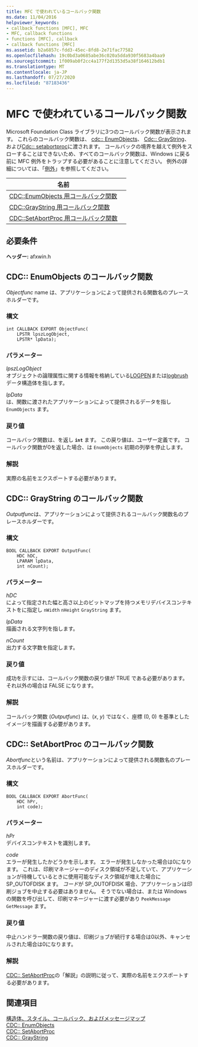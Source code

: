 ```yaml
---
title: MFC で使われているコールバック関数
ms.date: 11/04/2016
helpviewer_keywords:
- callback functions [MFC], MFC
- MFC, callback functions
- functions [MFC], callback
- callback functions [MFC]
ms.assetid: b2a6857c-fdd3-45ec-8fd8-2e71fac77582
ms.openlocfilehash: 19c0bd3a0685abe36c020a5dda930f5683a4baa9
ms.sourcegitcommit: 1f009ab0f2cc4a177f2d1353d5a38f164612bdb1
ms.translationtype: MT
ms.contentlocale: ja-JP
ms.lasthandoff: 07/27/2020
ms.locfileid: "87183436"
---
```

# <a name="callback-functions-used-by-mfc"></a>MFC で使われているコールバック関数

Microsoft Foundation Class ライブラリに3つのコールバック関数が表示されます。 これらのコールバック関数は、 [cdc:: EnumObjects](../../mfc/reference/cdc-class.md#enumobjects)、 [Cdc:: GrayString](../../mfc/reference/cdc-class.md#graystring)、および[Cdc:: setabortproc](../../mfc/reference/cdc-class.md#setabortproc)に渡されます。 コールバックの境界を越えて例外をスローすることはできないため、すべてのコールバック関数は、Windows に戻る前に MFC 例外をトラップする必要があることに注意してください。 例外の詳細については、「[例外](../../mfc/exception-handling-in-mfc.md)」を参照してください。

|名前||
|----------|-----------------|
|[CDC::EnumObjects 用コールバック関数](#enum_objects)||
|[CDC::GrayString 用コールバック関数](#graystring)||
|[CDC::SetAbortProc 用コールバック関数](#setabortproc)||

## <a name="requirements"></a>必要条件

**ヘッダー:** afxwin.h

## <a name="callback-function-for-cdcenumobjects"></a><a name="enum_objects"></a>CDC:: EnumObjects のコールバック関数

*Objectfunc* name は、アプリケーションによって提供される関数名のプレースホルダーです。

### <a name="syntax"></a>構文

```
int CALLBACK EXPORT ObjectFunc(
    LPSTR lpszLogObject,
    LPSTR* lpData);
```

### <a name="parameters"></a>パラメーター

*lpszLogObject*<br/>
オブジェクトの論理属性に関する情報を格納している[LOGPEN](/windows/win32/api/Wingdi/ns-wingdi-logpen)または[logbrush](/windows/win32/api/wingdi/ns-wingdi-logbrush)データ構造体を指します。

*lpData*<br/>
は、関数に渡されたアプリケーションによって提供されるデータを指し `EnumObjects` ます。

### <a name="return-value"></a>戻り値

コールバック関数は、を返し **`int`** ます。 この戻り値は、ユーザー定義です。 コールバック関数が0を返した場合、は `EnumObjects` 初期の列挙を停止します。

### <a name="remarks"></a>解説

実際の名前をエクスポートする必要があります。

## <a name="callback-function-for-cdcgraystring"></a><a name="graystring"></a>CDC:: GrayString のコールバック関数

*Outputfunc*は、アプリケーションによって提供されるコールバック関数名のプレースホルダーです。

### <a name="syntax"></a>構文

```
BOOL CALLBACK EXPORT OutputFunc(
    HDC hDC,
    LPARAM lpData,
    int nCount);
```

### <a name="parameters"></a>パラメーター

*hDC*<br/>
によって指定された幅と高さ以上のビットマップを持つメモリデバイスコンテキストをに指定し `nWidth` `nHeight` `GrayString` ます。

*lpData*<br/>
描画される文字列を指します。

*nCount*<br/>
出力する文字数を指定します。

### <a name="return-value"></a>戻り値

成功を示すには、コールバック関数の戻り値が TRUE である必要があります。それ以外の場合は FALSE になります。

### <a name="remarks"></a>解説

コールバック関数 (*Outputfunc*) は、(*x*, *y*) ではなく、座標 (0, 0) を基準としたイメージを描画する必要があります。

## <a name="callback-function-for-cdcsetabortproc"></a><a name="setabortproc"></a>CDC:: SetAbortProc のコールバック関数

*Abortfunc*という名前は、アプリケーションによって提供される関数名のプレースホルダーです。

### <a name="syntax"></a>構文

```
BOOL CALLBACK EXPORT AbortFunc(
    HDC hPr,
    int code);
```

### <a name="parameters"></a>パラメーター

*hPr*<br/>
デバイスコンテキストを識別します。

*code*<br/>
エラーが発生したかどうかを示します。 エラーが発生しなかった場合は0になります。 これは、印刷マネージャーのディスク領域が不足していて、アプリケーションが待機しているときに使用可能なディスク領域が増えた場合に SP_OUTOFDISK ます。 *コード*が SP_OUTOFDISK 場合、アプリケーションは印刷ジョブを中止する必要はありません。 そうでない場合は、または Windows の関数を呼び出して、印刷マネージャーに渡す必要があり `PeekMessage` `GetMessage` ます。

### <a name="return-value"></a>戻り値

中止ハンドラー関数の戻り値は、印刷ジョブが続行する場合は0以外、キャンセルされた場合は0になります。

### <a name="remarks"></a>解説

[CDC:: SetAbortProc](../../mfc/reference/cdc-class.md#setabortproc)の「解説」の説明に従って、実際の名前をエクスポートする必要があります。

## <a name="see-also"></a>関連項目

[構造体、スタイル、コールバック、およびメッセージマップ](structures-styles-callbacks-and-message-maps.md)<br/>
[CDC:: EnumObjects](../../mfc/reference/cdc-class.md#enumobjects)<br/>
[CDC:: SetAbortProc](../../mfc/reference/cdc-class.md#setabortproc)<br/>
[CDC:: GrayString](../../mfc/reference/cdc-class.md#graystring)
